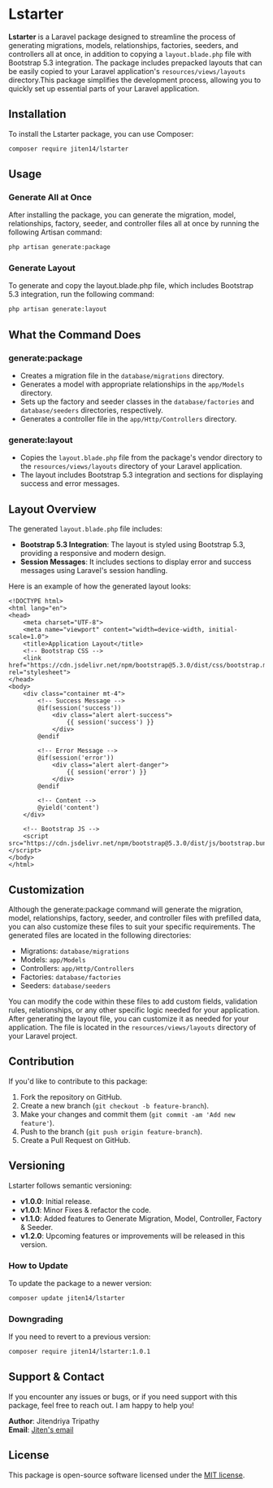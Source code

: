 
# Lstarter

**Lstarter** is a Laravel package designed to streamline the process of generating migrations, models, relationships, factories, seeders, and controllers all at once, in addition to copying a `layout.blade.php` file with Bootstrap 5.3 integration. The package includes prepacked layouts that can be easily copied to your Laravel application's `resources/views/layouts` directory.This package simplifies the development process, allowing you to quickly set up essential parts of your Laravel application.

## Installation

To install the Lstarter package, you can use Composer:

```bash
composer require jiten14/lstarter
```

## Usage

### Generate All at Once

After installing the package, you can generate the migration, model, relationships, factory, seeder, and controller files all at once by running the following Artisan command:

```bash
php artisan generate:package
```
### Generate Layout

To generate and copy the layout.blade.php file, which includes Bootstrap 5.3 integration, run the following command:

```bash
php artisan generate:layout
```

## What the Command Does

### generate:package

- Creates a migration file in the `database/migrations` directory.
- Generates a model with appropriate relationships in the `app/Models` directory.
- Sets up the factory and seeder classes in the `database/factories` and `database/seeders` directories, respectively.
- Generates a controller file in the `app/Http/Controllers` directory.

### generate:layout

- Copies the `layout.blade.php` file from the package's vendor directory to the `resources/views/layouts` directory of your Laravel application.
- The layout includes Bootstrap 5.3 integration and sections for displaying success and error messages.

## Layout Overview

The generated `layout.blade.php` file includes:

- **Bootstrap 5.3 Integration**: The layout is styled using Bootstrap 5.3, providing a responsive and modern design.
- **Session Messages**: It includes sections to display error and success messages using Laravel's session handling.

Here is an example of how the generated layout looks:

```blade
<!DOCTYPE html>
<html lang="en">
<head>
    <meta charset="UTF-8">
    <meta name="viewport" content="width=device-width, initial-scale=1.0">
    <title>Application Layout</title>
    <!-- Bootstrap CSS -->
    <link href="https://cdn.jsdelivr.net/npm/bootstrap@5.3.0/dist/css/bootstrap.min.css" rel="stylesheet">
</head>
<body>
    <div class="container mt-4">
        <!-- Success Message -->
        @if(session('success'))
            <div class="alert alert-success">
                {{ session('success') }}
            </div>
        @endif

        <!-- Error Message -->
        @if(session('error'))
            <div class="alert alert-danger">
                {{ session('error') }}
            </div>
        @endif

        <!-- Content -->
        @yield('content')
    </div>

    <!-- Bootstrap JS -->
    <script src="https://cdn.jsdelivr.net/npm/bootstrap@5.3.0/dist/js/bootstrap.bundle.min.js"></script>
</body>
</html>
```

## Customization

Although the generate:package command will generate the migration, model, relationships, factory, seeder, and controller files with prefilled data, you can also customize these files to suit your specific requirements. The generated files are located in the following directories:

- Migrations: `database/migrations`
- Models: `app/Models`
- Controllers: `app/Http/Controllers`
- Factories: `database/factories`
- Seeders: `database/seeders`

You can modify the code within these files to add custom fields, validation rules, relationships, or any other specific logic needed for your application. After generating the layout file, you can customize it as needed for your application. The file is located in the `resources/views/layouts` directory of your Laravel project.

## Contribution

If you'd like to contribute to this package:

1. Fork the repository on GitHub.
2. Create a new branch (`git checkout -b feature-branch`).
3. Make your changes and commit them (`git commit -am 'Add new feature'`).
4. Push to the branch (`git push origin feature-branch`).
5. Create a Pull Request on GitHub.

## Versioning

Lstarter follows semantic versioning:

- **v1.0.0**: Initial release.
- **v1.0.1**: Minor Fixes & refactor the code.
- **v1.1.0**: Added features to Generate Migration, Model, Controller, Factory & Seeder.
- **v1.2.0**: Upcoming features or improvements will be released in this version.

### How to Update

To update the package to a newer version:

```bash
composer update jiten14/lstarter
```

### Downgrading

If you need to revert to a previous version:

```bash
composer require jiten14/lstarter:1.0.1
```

## Support & Contact

If you encounter any issues or bugs, or if you need support with this package, feel free to reach out. I am happy to help you!

**Author**: Jitendriya Tripathy  
**Email**: [Jiten's email](mailto:jitendriya14@gmail.com)

## License

This package is open-source software licensed under the [MIT license](LICENSE).
